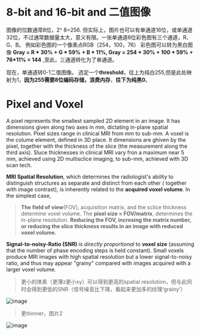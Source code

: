# 8-bit and 16-bit and 二值图像
图像的位数通常8位，2^ 8=256. 但实际上，图片也可以有单通道16位，或单通道32位，不过通常数据量太大，意义有限。一张单通道8位彩色图有三个通道，R、G、B。
例如彩色图的一个像素点RGB（254，100，76）
彩色图可以转为黑白图像 **Gray = R * 30% + G * 59% + B * 11%, Gray = 254 * 30% + 100 * 59% + 76*11% = 144** ,至此，三通道转化为了单通道。

现在，单通道转0-1二值图像。
选定一个**threshold**，往上为纯白255,但是此处映射为1，**因为255需要8位编码存储，浪费内存**，**往下为纯黑0**。

# Pixel and Voxel

A pixel represents the smallest sampled 2D element in an image. It has dimensions given along two axes in mm, dictating in-plane spatial resolution. Pixel sizes range in clinical MRI from mm to sub-mm. A voxel is the colume element, defined in 3D place. It dimensions are ghiven by the pixel, together with the thickness of the slice (the measurement along the third axis). Sluce thicknesses in clinical MRI vary fron a maximum near 5 mm, achieved using 2D multisclice imaging, to sub-mm, achieved with 3D scan tech.

**MRI Spatial Resolution**, which determines the radiologist's ability to distinguish structures as separate and distinct from each other ( together with image contrast), is inherently related to the **acquired voxel volume**. In the simplest case, 

>**The field of view**(FOV), acquisition matrix, and the sclice thickness determine voxel volume. The **pixel size = FOV/matrix**, determines the in-plane resolution. **Reducing the FOV, incresing the matrix number, or reducing the slice thickness results in an image with reduced voxel volume**. 

**Signal-to-noisy-Ratio (SNR)** is *directly proportional* to **voxel size** (assuming that the number of phase encoding steps is held constant). Small voxels produce MRI images with high spatial resolution but a lower signal-to-noisy ratio, and thus may appear "grainy" compared with images acquired with a larger voxel volume.

>更小的体素（更薄z更小xy）可以得到更高的spatial resolution，但与此同时会得到更低的SNR（信号噪音比下降，看起来更加多的纹理‘grainy’）

![image](https://github.com/LoKerpiqo/Medical-AI-Knowledge/tree/master/img/xy.JPG)

>更thinner，图片2

![image](https://github.com/LoKerpiqo/Medical-AI-Knowledge/tree/master/img/thickness.JPG)


